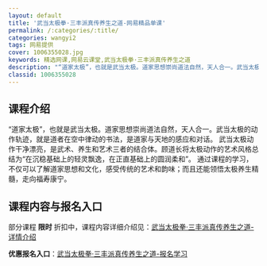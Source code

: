 ```yaml
---
layout: default
title: '武当太极拳·三丰派真传养生之道-网易精品单课'
permalink: /:categories/:title/
categories: wangyi2
tags: 网易提供
cover: 1006355028.jpg
keywords: 精选网课,网易云课堂,武当太极拳·三丰派真传养生之道
description: "“道家太极”，也就是武当太极。道家思想崇尚道法自然，天人合一。武当太极的动作轨迹，就是道者在空中律动的书法，是道家与天地的感应和对话。武当太极动作干净漂亮，是武术、养生和艺术三者的结合体。顾"
classid: 1006355028
---
```


## 课程介绍

“道家太极”，也就是武当太极。道家思想崇尚道法自然，天人合一。武当太极的动作轨迹，就是道者在空中律动的书法，是道家与天地的感应和对话。 武当太极动作干净漂亮，是武术、养生和艺术三者的结合体。顾道长将太极动作的艺术风格总结为“在沉稳基础上的轻灵飘逸，在正直基础上的圆润柔和”。 通过课程的学习，不仅可以了解道家思想和文化，感受传统的艺术和韵味；而且还能领悟太极养生精髓，走向福寿康宁。

## 课程内容与报名入口

部分课程 **限时** 折扣中，课程内容详细介绍见：[武当太极拳·三丰派真传养生之道-详情介绍](https://study.163.com/course/introduction/1006355028.htm?share=1&shareId=1025206652&utm_campaign=share&utm_medium=iphoneShare&utm_source=&utm_u=1025206652)

**优惠报名入口**：[武当太极拳·三丰派真传养生之道-报名学习](https://study.163.com/course/introduction/1006355028.htm?share=1&shareId=1025206652&utm_campaign=share&utm_medium=iphoneShare&utm_source=&utm_u=1025206652)


